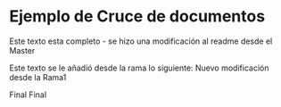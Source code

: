 # Ejemplo de Cruce de documentos

Este texto esta completo - se hizo una modificación al readme desde el Master

Este texto se le añadió desde la rama lo siguiente: Nuevo modificación desde la Rama1




Final Final
